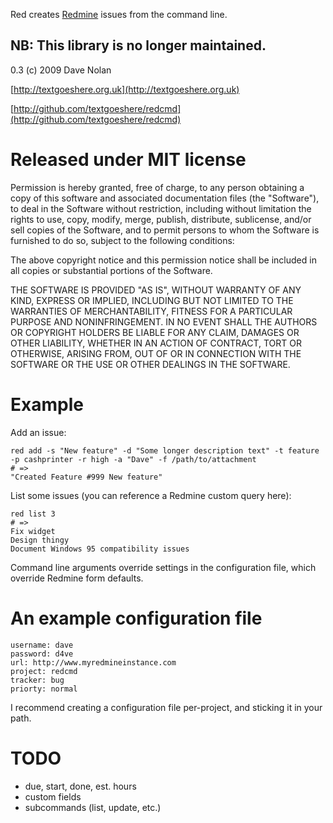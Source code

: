 Red creates [Redmine](http://www.redmine.org/) issues from the command line.

NB: This library is no longer maintained.
-----------------------------------------

0.3 (c) 2009 Dave Nolan

[http://textgoeshere.org.uk](http://textgoeshere.org.uk)

[http://github.com/textgoeshere/redcmd](http://github.com/textgoeshere/redcmd)

Released under MIT license
==========================

Permission is hereby granted, free of charge, to any person obtaining
a copy of this software and associated documentation files (the
"Software"), to deal in the Software without restriction, including
without limitation the rights to use, copy, modify, merge, publish,
distribute, sublicense, and/or sell copies of the Software, and to
permit persons to whom the Software is furnished to do so, subject to
the following conditions:

The above copyright notice and this permission notice shall be
included in all copies or substantial portions of the Software.

THE SOFTWARE IS PROVIDED "AS IS", WITHOUT WARRANTY OF ANY KIND,
EXPRESS OR IMPLIED, INCLUDING BUT NOT LIMITED TO THE WARRANTIES OF
MERCHANTABILITY, FITNESS FOR A PARTICULAR PURPOSE AND
NONINFRINGEMENT. IN NO EVENT SHALL THE AUTHORS OR COPYRIGHT HOLDERS BE
LIABLE FOR ANY CLAIM, DAMAGES OR OTHER LIABILITY, WHETHER IN AN ACTION
OF CONTRACT, TORT OR OTHERWISE, ARISING FROM, OUT OF OR IN CONNECTION
WITH THE SOFTWARE OR THE USE OR OTHER DEALINGS IN THE SOFTWARE.

Example
=======

Add an issue:

    red add -s "New feature" -d "Some longer description text" -t feature -p cashprinter -r high -a "Dave" -f /path/to/attachment
    # =>
    "Created Feature #999 New feature"
       
List some issues (you can reference a Redmine custom query here):
    
    red list 3
    # =>
    Fix widget
    Design thingy
    Document Windows 95 compatibility issues
    

Command line arguments override settings in the configuration file, which override Redmine form defaults.

An example configuration file
=============================

    username: dave
    password: d4ve
    url: http://www.myredmineinstance.com
    project: redcmd
    tracker: bug
    priorty: normal   

I recommend creating a configuration file per-project, and sticking it in your path.

TODO
====

* due, start, done, est. hours
* custom fields
* subcommands (list, update, etc.)
